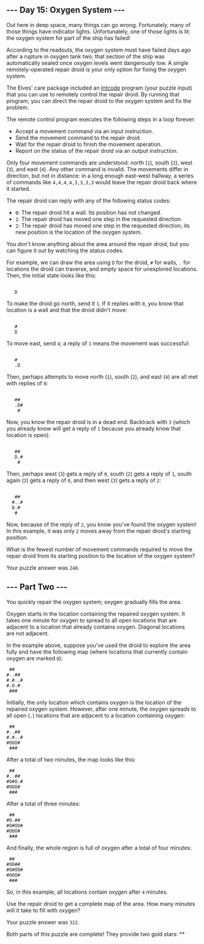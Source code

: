 --- Day 15: Oxygen System ---
-----------------------------

Out here in deep space, many things can go wrong. Fortunately, many of those things have indicator lights. Unfortunately, one of those lights is lit: the oxygen system for part of the ship has failed!

According to the readouts, the oxygen system must have failed days ago after a rupture in oxygen tank two; that section of the ship was automatically sealed once oxygen levels went dangerously low. A single remotely-operated repair droid is your only option for fixing the oxygen system.

The Elves' care package included an [Intcode](https://adventofcode.com/2019/day/9) program (your puzzle input) that you can use to remotely control the repair droid. By running that program, you can direct the repair droid to the oxygen system and fix the problem.

The remote control program executes the following steps in a loop forever:

-   Accept a movement command via an input instruction.
-   Send the movement command to the repair droid.
-   Wait for the repair droid to finish the movement operation.
-   Report on the status of the repair droid via an output instruction.

Only four movement commands are understood: north (`1`), south (`2`), west (`3`), and east (`4`). Any other command is invalid. The movements differ in direction, but not in distance: in a long enough east-west hallway, a series of commands like `4,4,4,4,3,3,3,3` would leave the repair droid back where it started.

The repair droid can reply with any of the following status codes:

-   `0`: The repair droid hit a wall. Its position has not changed.
-   `1`: The repair droid has moved one step in the requested direction.
-   `2`: The repair droid has moved one step in the requested direction; its new position is the location of the oxygen system.

You don't know anything about the area around the repair droid, but you can figure it out by watching the status codes.

For example, we can draw the area using `D` for the droid, `#` for walls, `.` for locations the droid can traverse, and empty space for unexplored locations. Then, the initial state looks like this:

```

   D

```

To make the droid go north, send it `1`. If it replies with `0`, you know that location is a wall and that the droid didn't move:

```

   #
   D

```

To move east, send `4`; a reply of `1` means the movement was successful:

```

   #
   .D

```

Then, perhaps attempts to move north (`1`), south (`2`), and east (`4`) are all met with replies of `0`:

```

   ##
   .D#
    #

```

Now, you know the repair droid is in a dead end. Backtrack with `3` (which you already know will get a reply of `1` because you already know that location is open):

```

   ##
   D.#
    #

```

Then, perhaps west (`3`) gets a reply of `0`, south (`2`) gets a reply of `1`, south again (`2`) gets a reply of `0`, and then west (`3`) gets a reply of `2`:

```

   ##
  #..#
  D.#
   #

```

Now, because of the reply of `2`, you know you've found the oxygen system! In this example, it was only `2` moves away from the repair droid's starting position.

What is the fewest number of movement commands required to move the repair droid from its starting position to the location of the oxygen system?

Your puzzle answer was `240`.

--- Part Two ---
----------------

You quickly repair the oxygen system; oxygen gradually fills the area.

Oxygen starts in the location containing the repaired oxygen system. It takes one minute for oxygen to spread to all open locations that are adjacent to a location that already contains oxygen. Diagonal locations are not adjacent.

In the example above, suppose you've used the droid to explore the area fully and have the following map (where locations that currently contain oxygen are marked `O`):

```
 ##
#..##
#.#..#
#.O.#
 ###

```

Initially, the only location which contains oxygen is the location of the repaired oxygen system. However, after one minute, the oxygen spreads to all open (`.`) locations that are adjacent to a location containing oxygen:

```
 ##
#..##
#.#..#
#OOO#
 ###

```

After a total of two minutes, the map looks like this:

```
 ##
#..##
#O#O.#
#OOO#
 ###

```

After a total of three minutes:

```
 ##
#O.##
#O#OO#
#OOO#
 ###

```

And finally, the whole region is full of oxygen after a total of four minutes:

```
 ##
#OO##
#O#OO#
#OOO#
 ###

```

So, in this example, all locations contain oxygen after `4` minutes.

Use the repair droid to get a complete map of the area. How many minutes will it take to fill with oxygen?

Your puzzle answer was `322`.

Both parts of this puzzle are complete! They provide two gold stars: **